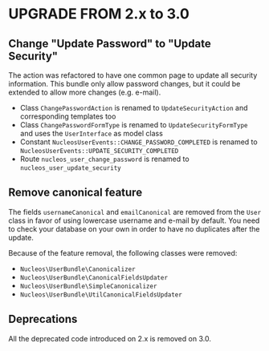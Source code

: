 UPGRADE FROM 2.x to 3.0
=======================

## Change "Update Password" to "Update Security"

The action was refactored to have one common page to update all security information. This bundle only allow password changes, but it could be extended to allow more changes (e.g. e-mail).

- Class `ChangePasswordAction` is renamed to `UpdateSecurityAction` and corresponding templates too
- Class `ChangePasswordFormType` is renamed to `UpdateSecurityFormType` and uses the `UserInterface` as model class
- Constant `NucleosUserEvents::CHANGE_PASSWORD_COMPLETED` is renamed to `NucleosUserEvents::UPDATE_SECURITY_COMPLETED`
- Route `nucleos_user_change_password` is renamed to `nucleos_user_update_security`

## Remove canonical feature

The fields `usernameCanonical` and `emailCanonical` are removed from the `User` class in favor of using lowercase
username and e-mail by default. You need to check your database on your own in order to have no duplicates after the
update.

Because of the feature removal, the following classes were removed:

- `Nucleos\UserBundle\Canonicalizer`
- `Nucleos\UserBundle\CanonicalFieldsUpdater`
- `Nucleos\UserBundle\SimpleCanonicalizer`
- `Nucleos\UserBundle\UtilCanonicalFieldsUpdater`

## Deprecations

All the deprecated code introduced on 2.x is removed on 3.0.
